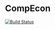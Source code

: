 # CompEcon

[![Build Status](https://travis-ci.org/spencerlyon2/CompEcon.jl.svg?branch=master)](https://travis-ci.org/spencerlyon2/CompEcon.jl)
